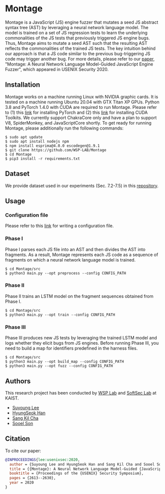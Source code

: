 # Montage

Montage is a JavaScript (JS) engine fuzzer that mutates a seed JS abstract
syntax tree (AST) by leveraging a neural network language model. The model is
trained on a set of JS regression tests to learn the underlying commonalities of
the JS tests that previously triggered JS engine bugs. Thus, Montage aims to
mutate a seed AST such that the resulting AST reflects the commonalities of the
trained JS tests. The key intuition behind our approach is that a JS code
similar to the previous bug-triggering JS code may trigger another bug. For more
details, please refer to our [paper](https://leeswimming.com/papers/lee-sec20.pdf),
"Montage: A Neural Network Language Model-Guided JavaScript Engine Fuzzer",
which appeared in USENIX Security 2020.

## Installation
Montage works on a machine running Linux with NVIDIA graphic cards. It is tested
on a machine running Ubuntu 20.04 with GTX Titan XP GPUs. Python 3.8 and PyTorch
1.4.0 with CUDA are required to run Montage. Please refer to (1) this
[link](https://pytorch.org/get-started/previous-versions/) for installing
PyTorch and (2) this [link](https://developer.nvidia.com/cuda-toolkit-archive)
for installing CUDA Toolkits. We currently support ChakraCore only and have a
plan to support V8, SpiderMonkey, and JavaScriptCore shortly. To get ready for
running Montage, please additionally run the following commands:
```
$ sudo apt update
$ sudo apt install nodejs npm
$ npm install esprima@4.0.0 escodegen@1.9.1
$ git clone https://github.com/WSP-LAB/Montage
$ cd Montage
$ pip3 install -r requirements.txt
```
## Dataset

We provide dataset used in our experiments (Sec. 7.2-7.5) in this
[repository](https://github.com/WSP-LAB/js-test-suite).

## Usage

### Configuration file
Please refer to this [link](https://github.com/WSP-LAB/Montage/blob/master/conf/README.md)
for writing a configuration file.

### Phase I

Phase I parses each JS file into an AST and then divides the AST into fragments.
As a result, Montage represents each JS code as a sequence of fragments on which
a neural network language model is trained.

```
$ cd Montage/src
$ python3 main.py --opt preprocess --config CONFIG_PATH
```

### Phase II
Phase II trains an LSTM model on the fragment sequences obtained from Phase I.
```
$ cd Montage/src
$ python3 main.py --opt train --config CONFIG_PATH
```

### Phase III
Phase III produces new JS tests by leveraging the trained LSTM model and logs
whether they elicit bugs from JS engines. Before running Phase III, you need to
build a map for identifiers predefined in the harness files.
```
$ cd Montage/src
$ python3 main.py --opt build_map --config CONFIG_PATH
$ python3 main.py --opt fuzz --config CONFIG_PATH
```

## Authors
This research project has been conducted by [WSP Lab](https://wsp-lab.github.io)
and [SoftSec Lab](https://softsec.kaist.ac.kr) at KAIST.

* [Suyoung Lee](https://leeswimming.com/)
* [HyungSeok Han](https://daramg.gift/)
* [Sang Kil Cha](https://softsec.kaist.ac.kr/~sangkilc/)
* [Sooel Son](https://sites.google.com/site/ssonkaist/home)

## Citation
To cite our paper:
```bibtex
@INPROCEEDINGS{lee:usenixsec:2020,
  author = {Suyoung Lee and HyungSeok Han and Sang Kil Cha and Sooel Son},
  title = {{Montage}: A Neural Network Language Model-Guided {JavaScript} Engine Fuzzer},
  booktitle = {Proceedings of the {USENIX} Security Symposium},
  pages = {2613--2630},
  year = 2020
}
```
